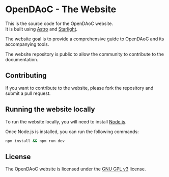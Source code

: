 # OpenDAoC - The Website

This is the source code for the OpenDAoC website.  
It is built using [Astro](https://astro.build/) and [Starlight](https://starlight.astro.build/).

The website goal is to provide a comprehensive guide to OpenDAoC and its accompanying tools.

The website repository is public to allow the community to contribute to the documentation.

## Contributing

If you want to contribute to the website, please fork the repository and submit a pull request.

## Running the website locally

To run the website locally, you will need to install [Node.js](https://nodejs.org/en/).

Once Node.js is installed, you can run the following commands:

```bash
npm install && npm run dev
```

## License

The OpenDAoC website is licensed under the [GNU GPL v3](https://www.gnu.org/licenses/gpl-3.0.en.html) license.
